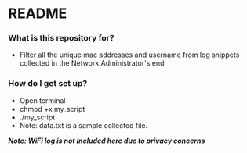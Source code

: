 # README #

### What is this repository for? ###

* Filter all the unique mac addresses and username from log snippets collected in the Network Administrator's end

### How do I get set up? ###

* Open terminal
* chmod +x my_script
* ./my_script
* Note: data.txt is a sample collected file.




***Note: WiFi log is not included here due to privacy concerns***



